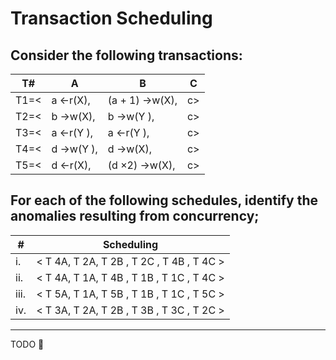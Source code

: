 # Transaction Scheduling

## Consider the following transactions:

|T#| A | B | C |
|-----------|---|---|---|
|T1=<|a ←r(X),|(a + 1) →w(X),|c>|
|T2=<|b →w(X),|b →w(Y ),|c>|
|T3=<|a ←r(Y ),|a ←r(Y ),|c>|
|T4=<|d →w(Y ),|d →w(X),|c>|
|T5=<|d ←r(X),|(d ×2) →w(X),|c>|
    
## For each of the following schedules, identify the anomalies resulting from concurrency;

| # | Scheduling |
|---|-------------|
|i. |< T 4A, T 2A, T 2B , T 2C , T 4B , T 4C >|
|ii.|< T 4A, T 1A, T 4B , T 1B , T 1C , T 4C >|
|iii.|< T 5A, T 1A, T 5B , T 1B , T 1C , T 5C >|
|iv.|< T 3A, T 2A, T 2B , T 3B , T 3C , T 2C >|

---

TODO 🙈